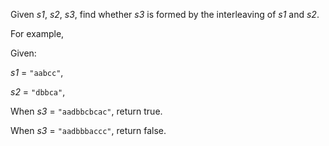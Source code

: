 Given *s1*, *s2*, *s3*, find whether *s3* is formed by the interleaving of *s1* and *s2*.

For example,

Given:

*s1* = `"aabcc"`,

*s2* = `"dbbca"`,

When *s3* = `"aadbbcbcac"`, return true.

When *s3* = `"aadbbbaccc"`, return false.
